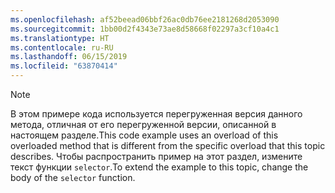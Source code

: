```yaml
---
ms.openlocfilehash: af52beead06bbf26ac0db76ee2181268d2053090
ms.sourcegitcommit: 1bb00d2f4343e73ae8d58668f02297a3cf10a4c1
ms.translationtype: HT
ms.contentlocale: ru-RU
ms.lasthandoff: 06/15/2019
ms.locfileid: "63870414"
---
```

> [!NOTE]
>  <span data-ttu-id="6c8aa-101">В этом примере кода используется перегруженная версия данного метода, отличная от его перегруженной версии, описанной в настоящем разделе.</span><span class="sxs-lookup"><span data-stu-id="6c8aa-101">This code example uses an overload of this overloaded method that is different from the specific overload that this topic describes.</span></span> <span data-ttu-id="6c8aa-102">Чтобы распространить пример на этот раздел, измените текст функции `selector`.</span><span class="sxs-lookup"><span data-stu-id="6c8aa-102">To extend the example to this topic, change the body of the `selector` function.</span></span>